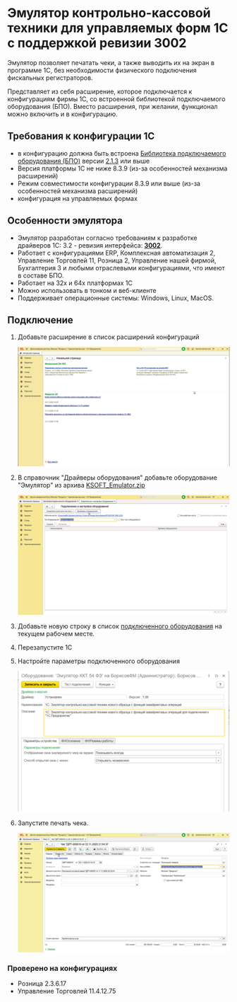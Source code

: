 # Эмулятор контрольно-кассовой техники для управляемых форм 1С с поддержкой ревизии 3002 #

Эмулятор позволяет печатать чеки, а также выводить их на экран в программе 1С, без необходимости физического подключения фискальных регистраторов.

Представляет из себя расширение, которое подключается к конфигурациям фирмы 1С, со встроенной библиотекой подключаемого оборудования (БПО). Вместо расширения, при желании, функционал можно включить и в конфигурацию.

## Требования к конфигурации 1С ##

- в конфигурацию должна быть встроена [Библиотека подключаемого оборудования (БПО)](https://1c.ru/news/info.jsp?id=22373) версии [2.1.3](https://releases.1c.ru/version_files?nick=CEL21&ver=2.1.3.2) или выше
- Версия платформы 1С не ниже 8.3.9 (из-за особенностей механизма расширений)
- Режим совместимости конфигурации 8.3.9 или выше (из-за особенностей механизма расширений)
- конфигурация на управляемых формах

## Особенности эмулятора ##

- Эмулятор разработан согласно требованиям к разработке драйверов 1С: 3.2 - ревизия интерфейса: [**3002**](https://its.1c.ru/db/metod8dev#content:5974:hdoc).
- Работает с конфигурациями ERP, Комплексная автоматизация 2, Управление Торговлей 11, Розница 2, Управление нашей фирмой, Бухгалтерия 3 и любыми отраслевыми конфигурациями, что имеют в составе БПО.
- Работает на 32х и 64х платформах 1С
- Можно использовать в тонком и веб-клиенте
- Поддерживает операционные системы: Windows, Linux, MacOS.

## Подключение ##

1. Добавьте расширение в список расширений конфигураций

    ![Добавление расширения](media/patch_connect.gif)

2. В справочник "Драйверы оборудования" добавьте оборудование "Эмулятор" из архива [KSOFT_Emulator.zip](KSOFT_Emulator.zip)

    ![Добавление оборудования](media/add_equipment.gif)

3. Добавьте новую строку в список [подключенного оборудования](https://its.1c.ru/db/kkt#content:84:hdoc) на текущем рабочем месте.
4. Перезапустите 1С
5. Настройте параметры подключенного оборудования

    ![Настройка эмулятора](media/emulator_settings.png)

6. Запустите печать чека.

   ![Печать чека](media/print_check.gif)

### Проверено на конфигурациях ###

- Розница 2.3.6.17
- Управление Торговлей 11.4.12.75

